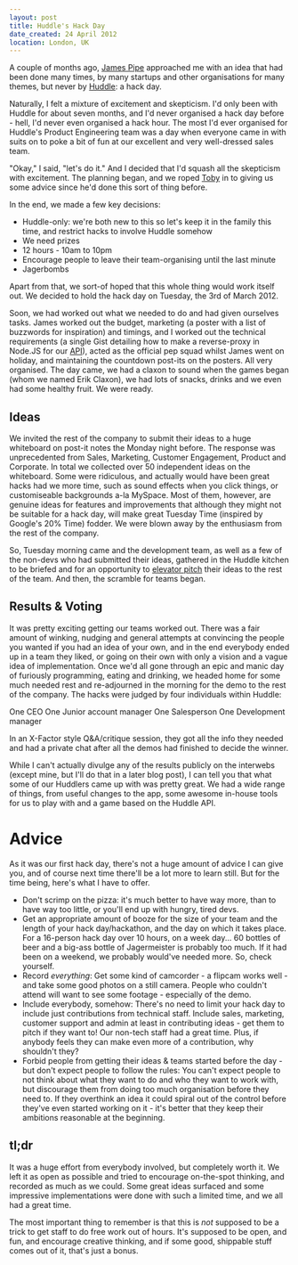 ```yaml
---
layout: post
title: Huddle's Hack Day
date_created: 24 April 2012
location: London, UK
---
```


A couple of months ago, [James Pipe](https://twitter.com/jamespipe) approached me with an idea that had been done many times, by many startups and other organisations for many themes, but never by [Huddle](http://www.huddle.com): a hack day.

Naturally, I felt a mixture of excitement and skepticism. I'd only been with Huddle for about seven months, and I'd never organised a hack day before - hell, I'd never even organised a hack hour. The most I'd ever organised for Huddle's Product Engineering team was a day when everyone came in with suits on to poke a bit of fun at our excellent and very well-dressed sales team.

"Okay," I said, "let's do it." And I decided that I'd squash all the skepticism with excitement. The planning began, and we roped [Toby](https://twitter.com/#!/holytshirt) in to giving us some advice since he'd done this sort of thing before.

In the end, we made a few key decisions:

* Huddle-only: we're both new to this so let's keep it in the family this time, and restrict hacks to involve Huddle somehow
* We need prizes
* 12 hours - 10am to 10pm
* Encourage people to leave their team-organising until the last minute
* Jagerbombs

Apart from that, we sort-of hoped that this whole thing would work itself out. We decided to hold the hack day on Tuesday, the 3rd of March 2012.

Soon, we had worked out what we needed to do and had given ourselves tasks. James worked out the budget, marketing (a poster with a list of buzzwords for inspiration) and timings, and I worked out the technical requirements (a single Gist detailing how to make a reverse-proxy in Node.JS for our [API](http://code.google.com/p/huddle-apis/)), acted as the official pep squad whilst James went on holiday, and maintaining the countdown post-its on the posters. All very organised. The day came, we had a claxon to sound when the games began (whom we named Erik Claxon), we had lots of snacks, drinks and we even had some healthy fruit. We were ready.

## Ideas

We invited the rest of the company to submit their ideas to a huge whiteboard on post-it notes the Monday night before. The response was unprecedented from Sales, Marketing, Customer Engagement, Product and Corporate. In total we collected over 50 independent ideas on the whiteboard. Some were ridiculous, and actually would have been great hacks had we more time, such as sound effects when you click things, or customiseable backgrounds a-la MySpace. Most of them, however, are genuine ideas for features and improvements that although they might not be suitable for a hack day, will make great Tuesday Time (inspired by Google's 20% Time) fodder. We were blown away by the enthusiasm from the rest of the company.

So, Tuesday morning came and the development team, as well as a few of the non-devs who had submitted their ideas, gathered in the Huddle kitchen to be briefed and for an opportunity to [elevator pitch](http://en.wikipedia.org/wiki/Elevator_pitch) their ideas to the rest of the team. And then, the scramble for teams began.

## Results & Voting

It was pretty exciting getting our teams worked out. There was a fair amount of winking, nudging and general attempts at convincing the people you wanted if you had an idea of your own, and in the end everybody ended up in a team they liked, or going on their own with only a vision and a vague idea of implementation. Once we'd all gone through an epic and manic day of furiously programming, eating and drinking, we headed home for some much needed rest and re-adjourned in the morning for the demo to the rest of the company. The hacks were judged by four individuals within Huddle:

One CEO
One Junior account manager
One Salesperson
One Development manager

In an X-Factor style Q&A/critique session, they got all the info they needed and had a private chat after all the demos had finished to decide the winner.

While I can't actually divulge any of the results publicly on the interwebs (except mine, but I'll do that in a later blog post), I can tell you that what some of our Huddlers came up with was pretty great. We had a wide range of things, from useful changes to the app, some awesome in-house tools for us to play with and a game based on the Huddle API.

# Advice

As it was our first hack day, there's not a huge amount of advice I can give you, and of course next time there'll be a lot more to learn still. But for the time being, here's what I have to offer.

* Don't scrimp on the pizza: it's much better to have way more, than to have way too little, or you'll end up with hungry, tired devs.
* Get an appropriate amount of booze for the size of your team and the length of your hack day/hackathon, and the day on which it takes place. For a 16-person hack day over 10 hours, on a week day... 60 bottles of beer and a big-ass bottle of Jagermeister is probably too much. If it had been on a weekend, we probably would've needed more. So, check yourself.
* Record *everything*: Get some kind of camcorder - a flipcam works well - and take some good photos on a still camera. People who couldn't attend will want to see some footage - especially of the demo.
* Include everybody, somehow: There's no need to limit your hack day to include just contributions from technical staff. Include sales, marketing, customer support and admin at least in contributing ideas - get them to pitch if they want to! Our non-tech staff had a great time. Plus, if anybody feels they can make even more of a contribution, why shouldn't they?
* Forbid people from getting their ideas & teams started before the day - but don't expect people to follow the rules: You can't expect people to not think about what they want to do and who they want to work with, but discourage them from doing too much organisation before they need to. If they overthink an idea it could spiral out of the control before they've even started working on it - it's better that they keep their ambitions reasonable at the beginning.

## tl;dr

It was a huge effort from everybody involved, but completely worth it. We left it as open as possible and tried to encourage on-the-spot thinking, and recorded as much as we could. Some great ideas surfaced and some impressive implementations were done with such a limited time, and we all had a great time.

The most important thing to remember is that this is *not* supposed to be a trick to get staff to do free work out of hours. It's supposed to be open, and fun, and encourage creative thinking, and if some good, shippable stuff comes out of it, that's just a bonus.